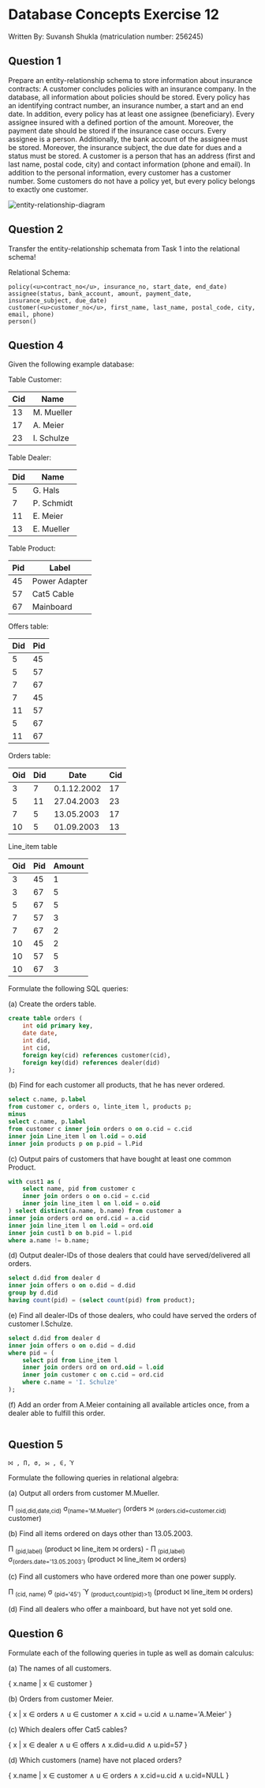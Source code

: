 # Database Concepts Exercise 12

Written By: Suvansh Shukla (matriculation number: 256245)

## Question 1

Prepare an entity-relationship schema to store information about insurance contracts:
A customer concludes policies with an insurance company. In the database,
all information about policies should be stored. Every policy has an identifying contract number,
an insurance number, a start and an end date. In addition,
every policy has at least one assignee (beneficiary). Every assignee insured with
a defined portion of the amount. Moreover, the payment date should be stored
if the insurance case occurs. Every assignee is a person. Additionally, the bank
account of the assignee must be stored. Moreover, the insurance subject, the
due date for dues and a status must be stored. A customer is a person that
has an address (first and last name, postal code, city) and contact information
(phone and email). In addition to the personal information, every customer
has a customer number. Some customers do not have a policy yet, but every
policy belongs to exactly one customer.

![entity-relationship-diagram](./exercise12-images/dbc-exe-12-ques-1-erd.svg)

## Question 2 

Transfer the entity-relationship schemata from Task 1 into the relational schema!

Relational Schema:

```
policy(<u>contract_no</u>, insurance_no, start_date, end_date)
assignee(status, bank_account, amount, payment_date, insurance_subject, due_date)
customer(<u>customer_no</u>, first_name, last_name, postal_code, city, email, phone)
person()
```

## Question 4

Given the following example database:

Table Customer:

| Cid | Name       |
|-----|------------|
| 13  | M. Mueller |
| 17  | A. Meier   |
| 23  | I. Schulze |

Table Dealer:

| Did | Name       |
|-----|------------|
| 5   | G. Hals    |
| 7   | P. Schmidt |
| 11  | E. Meier   |
| 13  | E. Mueller |

Table Product:

| Pid | Label         |
|-----|---------------|
| 45  | Power Adapter |
| 57  | Cat5 Cable    |
| 67  | Mainboard     |

Offers table:

|Did|Pid|
|---|---|
|5  |45 |
|5  |57 |
|7  |67 |
|7  |45 |
|11 |57 |
|5  |67 |
|11 |67 |

Orders table:

|Oid|Did|Date       |Cid|
|---|---|-----------|---|
|3  |7  |0.1.12.2002|17 |
|5  |11 |27.04.2003 |23 |
|7  |5  |13.05.2003 |17 |
|10 |5  |01.09.2003 |13 |

Line_item table

|Oid|Pid|Amount|
|---|---|------|
|3  |45 |1     |
|3  |67 |5     |
|5  |67 |5     |
|7  |57 |3     |
|7  |67 |2     |
|10 |45 |2     |
|10 |57 |5     |
|10 |67 |3     |

Formulate the following SQL queries:

(a) Create the orders table.

```SQL
create table orders (
    int oid primary key,
    date date,
    int did,
    int cid,
    foreign key(cid) references customer(cid),
    foreign key(did) references dealer(did)
);
```

(b) Find for each customer all products, that he has never ordered.

```SQL
select c.name, p.label
from customer c, orders o, linte_item l, products p;
minus 
select c.name, p.label 
from customer c inner join orders o on o.cid = c.cid 
inner join Line_item l on l.oid = o.oid 
inner join products p on p.pid = l.Pid
```

(c) Output pairs of customers that have bought at least one common Product.

```SQL
with cust1 as ( 
    select name, pid from customer c 
    inner join orders o on o.cid = c.cid
    inner join line_item l on l.oid = o.oid 
) select distinct(a.name, b.name) from customer a 
inner join orders ord on ord.cid = a.cid 
inner join line_item l on l.oid = ord.oid
inner join cust1 b on b.pid = l.pid
where a.name != b.name;
```

(d) Output dealer-IDs of those dealers that could have served/delivered all orders.

```SQL
select d.did from dealer d
inner join offers o on o.did = d.did
group by d.did 
having count(pid) = (select count(pid) from product);
```

(e) Find all dealer-IDs of those dealers, who could have served the orders of customer I.Schulze.

```SQL
select d.did from dealer d 
inner join offers o on o.did = d.did 
where pid = (
    select pid from Line_item l
    inner join orders ord on ord.oid = l.oid 
    inner join customer c on c.cid = ord.cid 
    where c.name = 'I. Schulze'
);
```

(f) Add an order from A.Meier containing all available articles once, from a dealer able to fulfill this order.

```SQL

```

## Question 5 
`⨝ , Π, σ, ⟕ , ∈, Ύ`

Formulate the following queries in relational algebra:  

(a) Output all orders from customer M.Mueller.

Π <sub>(oid,did,date,cid)</sub> σ<sub>(name='M.Mueller')</sub> (orders ⟕ <sub>(orders.cid=customer.cid)</sub> customer)

(b) Find all items ordered on days other than 13.05.2003.

Π <sub>(pid,label)</sub> (product ⨝ line_item ⨝ orders) - Π <sub>(pid,label)</sub> σ<sub>(orders.date='13.05.2003')</sub> (product ⨝ line_item ⨝ orders)

(c) Find all customers who have ordered more than one power supply.

Π <sub>(cid, name)</sub> σ <sub>(pid='45')</sub> Ύ <sub>(product,count(pid)>1)</sub> (product ⨝ line_item ⨝ orders)

(d) Find all dealers who offer a mainboard, but have not yet sold one.
## Question 6

Formulate each of the following queries in tuple as well as domain calculus:

(a) The names of all customers.

{ x.name | x ∈ customer }

(b) Orders from customer Meier.

{ x | x ∈ orders ∧ u ∈ customer ∧ x.cid = u.cid ∧ u.name='A.Meier' }

(c) Which dealers offer Cat5 cables?

{ x | x ∈ dealer ∧ u ∈ offers ∧ x.did=u.did ∧ u.pid=57 }

(d) Which customers (name) have not placed orders?

{ x.name | x ∈ customer ∧ u ∈ orders ∧ x.cid=u.cid ∧ u.cid=NULL }
